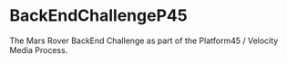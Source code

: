 # BackEndChallengeP45
The Mars Rover BackEnd Challenge as part of the Platform45 / Velocity Media Process. 
